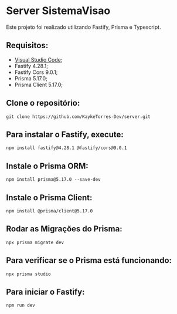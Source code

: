 # Server SistemaVisao

Este projeto foi realizado utilizando Fastify, Prisma e Typescript.

## Requisitos:
* <a href="https://code.visualstudio.com/">Visual Studio Code</a>;
* <a>Fastify 4.28.1</a>;
* <a>Fastify Cors 9.0.1</a>;
* <a>Prisma 5.17.0</a>;
* <a>Prisma Client 5.17.0</a>;

## Clone o repositório:
 ```
git clone https://github.com/KaykeTorres-Dev/server.git
```

## Para instalar o Fastify, execute:
```
npm install fastify@4.28.1 @fastify/cors@9.0.1
```

## Instale o Prisma ORM:
```
npm install prisma@5.17.0 --save-dev
```

## Instale o Prisma Client:
```
npm install @prisma/client@5.17.0
```

## Rodar as Migrações do Prisma:
```
npx prisma migrate dev
```

## Para verificar se o Prisma está funcionando:
```
npx prisma studio
```

## Para iniciar o Fastify:
```
npm run dev
```


